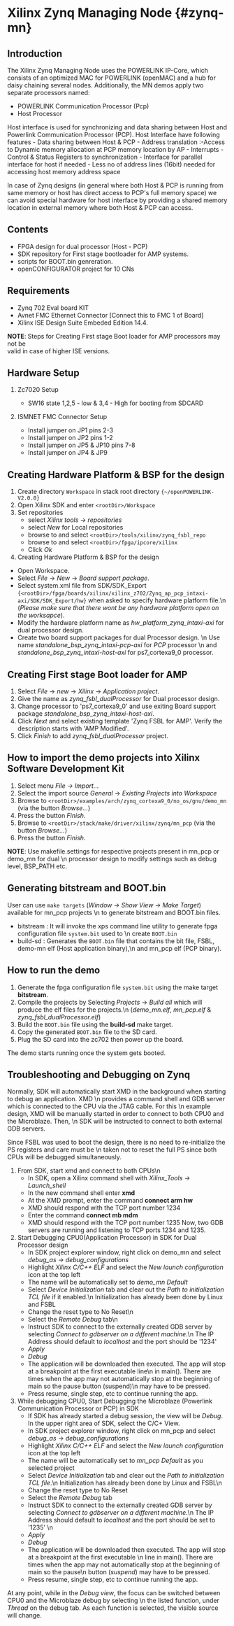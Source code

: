 Xilinx Zynq Managing Node {#zynq-mn}
============================

## Introduction

The Xilinx Zynq Managing Node uses the POWERLINK IP-Core,
which consists of an optimized MAC for POWERLINK (openMAC) and
a hub for daisy chaining several nodes.
Additionally, the MN demos apply two separate processors named:
- POWERLINK Communication Processor (Pcp)
- Host Processor

Host interface is used for synchronizing and data sharing between Host
and Powerlink Communication Processor (PCP). Host Interface have following features
    - Data sharing between Host & PCP
    - Address translation :-Access to Dynamic memory allocation at PCP memory location by AP
    - Interrupts
    - Control & Status Registers to synchronization
    - Interface for parallel interface for host if needed
        - Less no of address lines (16bit) needed for accessing host memory address space
        
In case of Zynq designs (in general where both Host & PCP is running from same memory or host has
direct access to PCP's full memory space) we can avoid special hardware for host interface by
providing a shared memory location in external memory where both Host & PCP can access.

## Contents

- FPGA design for dual processor (Host - PCP)
- SDK repository for First stage bootloader for AMP systems.
- scripts for BOOT.bin genreration.
- openCONFIGURATOR project for 10 CNs

## Requirements

- Zynq 702 Eval board KIT
- Avnet FMC Ethernet Connector [Connect this to FMC 1 of Board] 
- Xilinx ISE Design Suite Embeded Edition 14.4.

**NOTE**: Steps for Creating First stage Boot loader for AMP processors may not be \
          valid in case of higher ISE versions.

## Hardware Setup

1. Zc7020 Setup
    - SW16 state 1,2,5 - low & 3,4 - High for booting from SDCARD

2. ISMNET FMC Connector Setup

    - Install jumper on JP1 pins 2-3
    - Install jumper on JP2 pins 1-2
    - Install jumper on JP5 & JP10 pins 7-8
    - Install jumper on JP4 & JP9 

## Creating Hardware Platform & BSP for the design

1. Create directory `Workspace` in stack root directory `{~/openPOWERLINK-V2.0.0}`
2. Open Xilinx SDK and enter `<rootDir>/Workspace`
3. Set repositories
      - select *Xilinx tools* -> *repositories*
      - select *New* for Local repositories
      - browse to and select `<rootDir>/tools/xilinx/zynq_fsbl_repo`
      - browse to and select `<rootDir>/fpga/ipcore/xilinx`
      - Click *Ok*
4. Creating Hardware Platform & BSP for the design
  - Open Workspace.
  - Select *File* -> *New* -> *Board support package*.
  - Select system.xml file from SDK/SDK_Export `{<rootDir>/fpga/boards/xilinx/xilinx_z702/Zynq_ap_pcp_intaxi-axi/SDK/SDK_Export/hw}`
    when asked to specify hardware platform file.\n
    (*Please make sure that there wont be any hardware platform open on the worksapce*).
  - Modify the hardware platform name as *hw_platform_zynq_intaxi-axi* for dual processor design.
  - Create two board support packages for dual Processor design. \n
    Use name *standalone_bsp_zynq_intaxi-pcp-axi* for *PCP* processor \n
    and *standalone_bsp_zynq_intaxi-host-axi* for ps7_cortexa9_0 processor.

## Creating First stage Boot loader for AMP
  
1. Select *File* -> *new* -> *Xilinx* -> *Application project*.
2. Give the name as *zynq_fsbl_dualProcessor* for Dual processor design.
3. Change processor to 'ps7_cortexa9_0' and use exiting Board support package *standalone_bsp_zynq_intaxi-host-axi*.
4. Click *Next* and select existing template 'Zynq FSBL for AMP'. Verify the description starts with 'AMP Modified'.
5. Click *Finish* to add *zynq_fsbl_dualProcessor* project.

## How to import the demo projects into Xilinx Software Development Kit

1. Select menu *File -> Import...*
2. Select the import source *General* -> *Existing Projects into Workspace*
3. Browse to `<rootDir>/examples/arch/zynq_cortexa9_0/no_os/gnu/demo_mn` (via the button *Browse...*)
4. Press the button *Finish*.
5. Browse to `<rootDir>/stack/make/driver/xilinx/zynq/mn_pcp` (via the button *Browse...*)
6. Press the button *Finish*.

**NOTE**: Use makefile.settings for respective projects present in mn_pcp or demo_mn for dual \n
          processor design to modify settings such as debug level, BSP_PATH etc.

## Generating bitstream and BOOT.bin

User can use `make targets` (*Window -> Show View -> Make Target*) available for mn_pcp projects \n
to generate bitstream and BOOT.bin files.

- bitstream : It will invoke the xps command line utility to generate fpga configuration file `system.bit` used to \n
              create `BOOT.bin`
- build-sd  : Generates the `BOOT.bin` file that contains the bit file, FSBL, demo-mn elf (Host application binary),\n
              and mn_pcp elf (PCP binary).

## How to run the demo

1. Generate the fpga configuration file `system.bit` using the make target **bitstream**.
2. Compile the projects by Selecting *Projects* -> *Build all* which will produce the elf files for the projects.\n
   (*demo_mn.elf*, *mn_pcp.elf* & *zynq_fsbl_dualProcessor.elf*)
3. Build the `BOOT.bin` file using the **build-sd** make target.
4. Copy the generated `BOOT.bin` file to the SD card.
5. Plug the SD card into the zc702 then power up the board.

The demo starts running once the system gets booted.

## Troubleshooting and Debugging on Zynq

Normally, SDK will automatically start XMD in the background when starting to debug an application. XMD \n
provides a command shell and GDB server which is connected to the CPU via the JTAG cable. For this \n
example design, XMD will be manually started in order to connect to both CPU0 and the Microblaze. Then, \n
SDK will be instructed to connect to both external GDB servers.
    
Since FSBL was used to boot the design, there is no need to re-initialize the PS registers and care must be \n
taken not to reset the full PS since both CPUs will be debugged simultaneously.
1. From SDK, start xmd and connect to both CPUs\n
    - In SDK, open a Xilinx command shell with *Xilinx_Tools -> Launch_shell*
    - In the new command shell enter **xmd**
    - At the XMD prompt, enter the command **connect arm hw** 
    - XMD should respond with the TCP port number 1234
    - Enter the command **connect mb mdm**
    - XMD should respond with the TCP port number 1235
   Now, two GDB servers are running and listening to TCP ports 1234 and 1235.
2. Start Debugging CPU0(Application Processor) in SDK for Dual Processor design
    - In SDK project explorer window, right click on demo_mn and select *debug_as -> debug_configurations*
    - Highlight *Xilinx C/C++ ELF* and select the *New launch configuration* icon at the top left
    - The name will be automatically set to *demo_mn Default*
    - Select *Device Initialization* tab and clear out the *Path to initialization TCL file* if it enabled.\n
      Initialization has already been done by Linux and FSBL
    - Change the reset type to No Reset\n
    - Select the *Remote Debug* tab\n
    - Instruct SDK to connect to the externally created GDB server by selecting *Connect to gdbserver on a different machine*.\n
      The IP Address should default to *localhost* and the port should be '1234'
    - *Apply*
    - *Debug*
    - The application will be downloaded then executed. The app will stop at a breakpoint at the first executable line\n
      in main(). There are times when the app may not automatically stop at the beginning of main so the pause button (suspend)\n
      may have to be pressed.
    - Press resume, single step, etc to continue running the app.
3. While debugging CPU0, Start Debugging the Microblaze (Powerlink Communication Processor or PCP) in SDK
    - If SDK has already started a debug session, the view will be *Debug*. In the upper right area of SDK, select the C/C+ View.
    - In SDK project explorer window, right click on mn_pcp and select *debug_as -> debug_configurations*
    - Highlight *Xilinx C/C++ ELF* and select the *New launch configuration* icon at the top left
    - The name will be automatically set to *mn_pcp Default* as you selected project
    - Select *Device Initialization* tab and clear out the *Path to initialization TCL file*.\n
    Initialization has already been done by Linux and FSBL\n
    - Change the reset type to No Reset
    - Select the *Remote Debug* tab
    - Instruct SDK to connect to the externally created GDB server by selecting *Connect to gdbserver on a different machine*.\n
      The IP Address should default to *localhost* and the port should be set to '1235' \n
    - *Apply*
    - *Debug*
    - The application will be downloaded then executed. The app will stop at a breakpoint at the first executable \n
      line in main(). There are times when the app may not automatically stop at the beginning of main so the pause\n
      button (*suspend*) may have to be pressed.
    - Press resume, single step, etc to continue running the app.

At any point, while in the *Debug view*, the focus can be switched between CPU0 and the Microblaze debug by selecting \n
the listed function, under *Thread* on the debug tab. As each function is selected, the visible source will change.